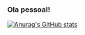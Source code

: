 ### Ola pessoal!

[![Anurag's GitHub stats](https://github-readme-stats.vercel.app/api?username=Carladsd)](https://github.com/anuraghazra/github-readme-stats)



